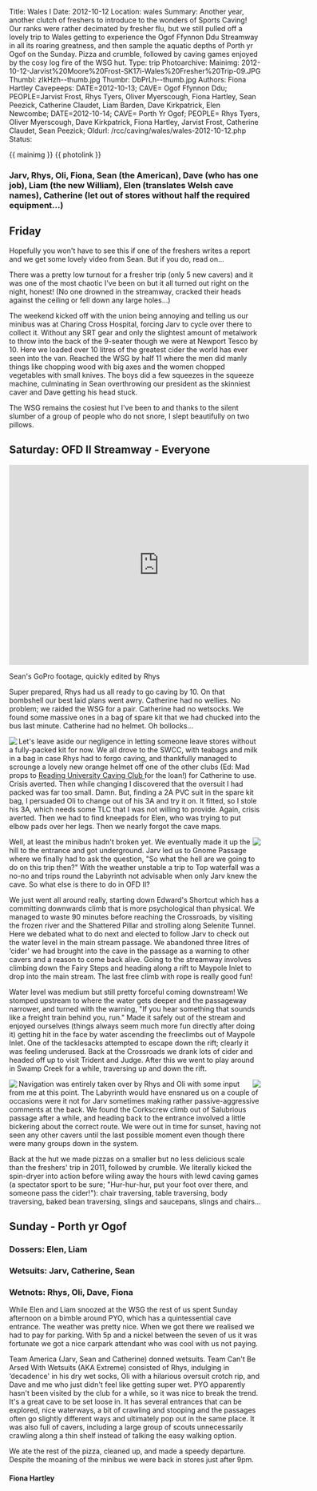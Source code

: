 Title: Wales I
Date: 2012-10-12
Location: wales
Summary: Another year, another clutch of freshers to introduce to the wonders of Sports Caving! Our ranks were rather decimated by fresher flu, but we still pulled off a lovely trip to Wales getting to experience the Ogof Ffynnon Ddu Streamway in all its roaring greatness, and then sample the aquatic depths of Porth yr Ogof on the Sunday. Pizza and crumble, followed by caving games enjoyed by the cosy log fire of the WSG hut.
Type: trip
Photoarchive:
Mainimg: 2012-10-12-Jarvist%20Moore%20Frost-SK17i-Wales%20Fresher%20Trip-09.JPG
Thumbl: zlkHzh--thumb.jpg
Thumbr: DbPrLh--thumb.jpg
Authors: Fiona Hartley
Cavepeeps: DATE=2012-10-13; CAVE= Ogof Ffynnon Ddu; PEOPLE=Jarvist Frost, Rhys Tyers, Oliver Myerscough, Fiona Hartley, Sean Peezick, Catherine Claudet, Liam Barden, Dave Kirkpatrick, Elen Newcombe;
           DATE=2012-10-14; CAVE= Porth Yr Ogof; PEOPLE= Rhys Tyers, Oliver Myerscough, Dave Kirkpatrick, Fiona Hartley, Jarvist Frost, Catherine Claudet, Sean Peezick;
Oldurl: /rcc/caving/wales/wales-2012-10-12.php
Status:

{{ mainimg }}
{{ photolink }}

###  Jarv, Rhys, Oli, Fiona, Sean (the American), Dave (who has one job), Liam (the new William), Elen (translates Welsh cave names), Catherine (let out of stores without half the required equipment...)

##  Friday

Hopefully you won't have to see this if one of the freshers writes a report and we get some lovely video from Sean. But if you do, read on...

There was a pretty low turnout for a fresher trip (only 5 new cavers) and it was one of the most chaotic I've been on but it all turned out right on the night, honest! (No one drowned in the streamway, cracked their heads against the ceiling or fell down any large holes...)

The weekend kicked off with the union being annoying and telling us our minibus was at Charing Cross Hospital, forcing Jarv to cycle over there to collect it. Without any SRT gear and only the slightest amount of metalwork to throw into the back of the 9-seater though we were at Newport Tesco by 10. Here we loaded over 10 litres of the greatest cider the world has ever seen into the van. Reached the WSG by half 11 where the men did manly things like chopping wood with big axes and the women chopped vegetables with small knives. The boys did a few squeezes in the squeeze machine, culminating in Sean overthrowing our president as the skinniest caver and Dave getting his head stuck.

The WSG remains the cosiest hut I've been to and thanks to the silent slumber of a group of people who do not snore, I slept beautifully on two pillows.

##  Saturday: OFD II Streamway - Everyone

<center><iframe width="600" height="400" src="https://www.youtube.com/embed/3PgDU8v_RCA" frameborder="0" allowfullscreen></iframe></center>

Sean's GoPro footage, quickly edited by Rhys

Super prepared, Rhys had us all ready to go caving by 10. On that bombshell our best laid plans went awry. Catherine had no wellies. No problem; we raided the WSG for a pair. Catherine had no wetsocks. We found some massive ones in a bag of spare kit that we had chucked into the bus last minute. Catherine had no helmet. Oh bollocks...

<a href="/caving/photo_archive/trips/2012-10-12%20-%20wales/2012-10-12-Jarvist%20Moore%20Frost-SK17i-Wales%20Fresher%20Trip-04.html">
<img align="left" src="/caving/photo_archive/trips/2012-10-12%20-%20wales/2012-10-12-Jarvist%20Moore%20Frost-SK17i-Wales%20Fresher%20Trip-04--thumb.jpg">
</a>

Let's leave aside our negligence in letting someone leave stores without a fully-packed kit for now. We all drove to the SWCC, with teabags and milk in a bag in case Rhys had to forgo caving, and thankfully managed to scrounge a lovely new orange helmet off one of the other clubs (Ed: Mad props to [ Reading University Caving Club ](http://www.rucavers.co.uk/) for the loan!) for Catherine to use. Crisis averted. Then while changing I discovered that the oversuit I had packed was far too small. Damn. But, finding a 2A PVC suit in the spare kit bag, I persuaded Oli to change out of his 3A and try it on. It fitted, so I stole his 3A, which needs some TLC that I was not willing to provide. Again, crisis averted. Then we had to find kneepads for Elen, who was trying to put elbow pads over her legs. Then we nearly forgot the cave maps.

<a href="/caving/photo_archive/trips/2012-10-12%20-%20wales/2012-10-12-Jarvist%20Moore%20Frost-SK17i-Wales%20Fresher%20Trip-07.html">
<img align="right" src="/caving/photo_archive/trips/2012-10-12%20-%20wales/2012-10-12-Jarvist%20Moore%20Frost-SK17i-Wales%20Fresher%20Trip-07--thumb.jpg">
</a>
Well, at least the minibus hadn't broken yet. We eventually made it up the hill to the entrance and got underground. Jarv led us to Gnome Passage where we finally had to ask the question, "So what the hell are we going to do on this trip then?" With the weather unstable a trip to Top waterfall was a no-no and trips round the Labyrinth not advisable when only Jarv knew the cave. So what else is there to do in OFD II?

We just went all around really, starting down Edward's Shortcut which has a committing downwards climb that is more psychological than physical. We managed to waste 90 minutes before reaching the Crossroads, by visiting the frozen river and the Shattered Pillar and strolling along Selenite Tunnel. Here we debated what to do next and elected to follow Jarv to check out the water level in the main stream passage. We abandoned three litres of ‘cider' we had brought into the cave in the passage as a warning to other cavers and a reason to come back alive. Going to the streamway involves climbing down the Fairy Steps and heading along a rift to Maypole Inlet to drop into the main stream. The last free climb with rope is really good fun!

Water level was medium but still pretty forceful coming downstream! We stomped upstream to where the water gets deeper and the passageway narrower, and turned with the warning, "If you hear something that sounds like a freight train behind you, run." Made it safely out of the stream and enjoyed ourselves (things always seem much more fun directly after doing it) getting hit in the face by water ascending the freeclimbs out of Maypole Inlet. One of the tacklesacks attempted to escape down the rift; clearly it was feeling underused. Back at the Crossroads we drank lots of cider and headed off up to visit Trident and Judge. After this we went to play around in Swamp Creek for a while, traversing up and down the rift.

<a href="/caving/photo_archive/trips/2012-10-12%20-%20wales/2012-10-12-Jarvist%20Moore%20Frost-SK17i-Wales%20Fresher%20Trip-10.html">
<img align="left" src="/caving/photo_archive/trips/2012-10-12%20-%20wales/2012-10-12-Jarvist%20Moore%20Frost-SK17i-Wales%20Fresher%20Trip-10--thumb.jpg">
</a>
<a href="/caving/photo_archive/trips/2012-10-12%20-%20wales/2012-10-12-Jarvist%20Moore%20Frost-SK17i-Wales%20Fresher%20Trip-16.html">
<img align="right" src="/caving/photo_archive/trips/2012-10-12%20-%20wales/2012-10-12-Jarvist%20Moore%20Frost-SK17i-Wales%20Fresher%20Trip-16--thumb.jpg">
</a>
Navigation was entirely taken over by Rhys and Oli with some input from me at this point. The Labyrinth would have ensnared us on a couple of occasions were it not for Jarv sometimes making rather passive-aggressive comments at the back. We found the Corkscrew climb out of Salubrious passage after a while, and heading back to the entrance involved a little bickering about the correct route. We were out in time for sunset, having not seen any other cavers until the last possible moment even though there were many groups down in the system.

Back at the hut we made pizzas on a smaller but no less delicious scale than the freshers' trip in 2011, followed by crumble. We literally kicked the spin-dryer into action before wiling away the hours with lewd caving games (a spectator sport to be sure; "Hur-hur-hur, put your foot over there, and someone pass the cider!"): chair traversing, table traversing, body traversing, baked bean traversing, slings and saucepans, slings and chairs...

##  Sunday - Porth yr Ogof

###  Dossers: Elen, Liam

###  Wetsuits: Jarv, Catherine, Sean

###  Wetnots: Rhys, Oli, Dave, Fiona

While Elen and Liam snoozed at the WSG the rest of us spent Sunday afternoon on a bimble around PYO, which has a quintessential cave entrance. The weather was pretty nice. When we got there we realised we had to pay for parking. With 5p and a nickel between the seven of us it was fortunate we got a nice carpark attendant who was cool with us not paying.

Team America (Jarv, Sean and Catherine) donned wetsuits. Team Can't Be Arsed With Wetsuits (AKA Extreme) consisted of Rhys, indulging in ‘decadence' in his dry wet socks, Oli with a hilarious oversuit crotch rip, and Dave and me who just didn't feel like getting super wet. PYO apparently hasn't been visited by the club for a while, so it was nice to break the trend. It's a great cave to be set loose in. It has several entrances that can be explored, nice waterways, a bit of crawling and stooping and the passages often go slightly different ways and ultimately pop out in the same place. It was also full of cavers, including a large group of scouts unnecessarily crawling along a thin shelf instead of talking the easy walking option.

We ate the rest of the pizza, cleaned up, and made a speedy departure. Despite the moaning of the minibus we were back in stores just after 9pm.

####  Fiona Hartley
